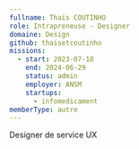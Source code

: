 ```yaml
---
fullname: Thaïs COUTINHO
role: Intrapreneuse - Designer
domaine: Design
github: thaisetcoutinho
missions:
  - start: 2023-07-18
    end: 2024-06-29
    status: admin
    employer: ANSM
    startups:
      - infomedicament
memberType: autre
---
```

Designer de service UX